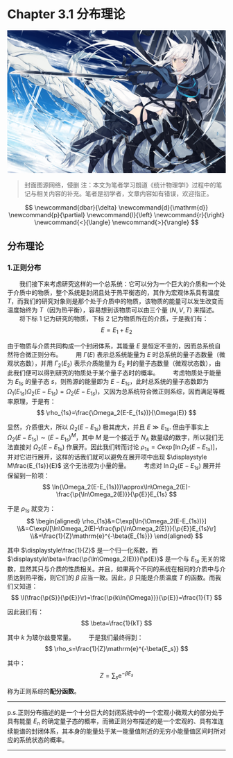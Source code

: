 # Chapter 3.1 分布理论

![节点](./Images/4.png)
>封面图源网络，侵删
>注：本文为笔者学习朗道《统计物理学I》过程中的笔记与相关内容的补充。笔者是初学者，文章内容如有错误，欢迎指正。

$$
    \newcommand{dbar}{\delta}
    \newcommand{d}{\mathrm{d}}
    \newcommand{p}{\partial}
    \newcommand{l}{\left}
    \newcommand{r}{\right}
    \newcommand{<}{\langle}
    \newcommand{>}{\rangle}
$$

## 分布理论

### 1.正则分布

&emsp;&emsp;我们接下来考虑研究这样的一个总系统：它可以分为一个巨大的介质和一个处于介质中的物质，整个系统是封闭且处于热平衡态的，其作为宏观体系具有温度 $T$，而我们的研究对象则是那个处于介质中的物质，该物质的能量可以发生改变而温度始终为 $T$（因为热平衡），容易想到该物质可以由三个量 $(N,V,T)$ 来描述。
&emsp;&emsp;将下标 $1$ 记为研究的物质，下标 $2$ 记为物质所在的介质，于是我们有：
    $$
        E=E_1+E_2
    $$

由于物质与介质共同构成一个封闭体系，其能量 $E$ 是恒定不变的，因而总系统自然符合微正则分布。
&emsp;&emsp;用 $\Gamma(E)$ 表示总系统能量为 $E$ 时总系统的量子态数量（微观状态数），并用 $\Gamma_2(E_2)$ 表示介质能量为 $E_2$ 时的量子态数量（微观状态数），由此我们便可以得到研究的物质处于某个量子态时的概率。
&emsp;&emsp;考虑物质处于能量为 $E_{1s}$ 的量子态 $s$，则热源的能量即为 $E-E_{1s}$，此时总系统的量子态数即为 $\Omega_1(E_{1s})\Omega_2(E-E_{1s})=\Omega_2(E-E_{1s})$，又因为总系统符合微正则系综，因而满足等概率原理，于是有：
    $$
        \rho_{1s}=\frac{\Omega_2(E-E_{1s})}{\Omega(E)}
    $$

显然，介质很大，所以 $\Omega_2(E-E_{1s})$ 极其庞大，并且 $E\gg{E_{1s}}$. 但由于事实上 $\Omega_2(E-E_{1s})\sim(E-E_{1s})^M$，其中 $M$ 是一个接近于 $N_A$ 数量级的数字，所以我们无法直接对 $\Omega_2(E-E_{1s})$ 作展开。因此我们转而讨论 $\rho_{1s}=C\exp[\ln{\Omega_2(E-E_{1s})}]$，并对它进行展开，这样的话我们就可以避免在展开项中出现 $\displaystyle M\frac{E_{1s}}{E}$ 这个无法视为小量的量。
&emsp;&emsp;考虑对 $\ln\Omega_2(E-E_{1s})$ 展开并保留到一阶项：
    $$
        \ln{\Omega_2(E-E_{1s})}\approx\ln\Omega_2(E)-\frac{\p{\ln\Omega_2(E)}}{\p{E}}E_{1s}
    $$

于是 $\rho_{1s}$ 就变为：
    $$
    \begin{aligned}
        \rho_{1s}&=C\exp[\ln{\Omega_2(E-E_{1s})}]
        \\&=C\exp\l[\ln\Omega_2(E)-\frac{\p{\ln\Omega_2(E)}}{\p{E}}E_{1s}\r]
        \\&=\frac{1}{Z}\mathrm{e}^{-\beta{E_{1s}}}
    \end{aligned}
    $$

其中 $\displaystyle\frac{1}{Z}$ 是一个归一化系数，而 $\displaystyle\beta=\frac{\p{\ln\Omega_2(E)}}{\p{E}}$ 是一个与 $E_{1s}$ 无关的常数，显然其只与介质的性质相关。并且，如果两个不同的系统在相同的介质中与介质达到热平衡，则它们的 $\beta$ 应当一致。因此，$\beta$ 只能是介质温度 $T$ 的函数。而我们又知道：
    $$
        \l(\frac{\p{S}}{\p{E}}\r)=\frac{\p{k\ln{\Omega}}}{\p{E}}=\frac{1}{T}
    $$

因此我们有：
    $$
        \beta=\frac{1}{kT}
    $$

其中 $k$ 为玻尔兹曼常量。
&emsp;&emsp;于是我们最终得到：
    $$
        \rho_s=\frac{1}{Z}\mathrm{e}^{-\beta{E_s}}
    $$

其中：
    $$
        Z=\sum_s\mathrm{e}^{-\beta{E_s}}
    $$

称为正则系综的**配分函数**。

<!-- 
&emsp;&emsp;再次考虑第一章中讨论的如下问题：若将任何宏观物体视作某个大的闭合系统的微小子系统，求其分布函数。
&emsp;&emsp;为了解决这个问题，我们要将微正则分布应用于整个系统。考虑原始量子微正则分布的公式：
    $$
        \d{w}=C·\delta(E-E_0)\prod\limits_a\d\Gamma_a
    $$

&emsp;&emsp;将闭合系统划分为由研究对象与其余部分（称为对象所在的介质）两部分，并将微正则分布写为：
    $$
        \d{w}=C·\delta(E+E'-E_0)\d{\Gamma}\d{\Gamma'}
    $$

其中 $E$ 与 $\d\Gamma$ 分别为研究对象的能量与统计权重，$E'$ 与 $\d\Gamma$ 则分别属于介质。我们只着重在乎研究对象本身的微观状态而不在乎介质的微观状态，因而考虑研究对象处于一个固定的处于能级 $E_n$ 状态，而介质处于具有 $\Delta\Gamma'$ 展宽的量子态上。对上式积分，有：
    $$
        w_n=C\cdot\int\delta(E_n+E'-E_0)\d{\Gamma'}
    $$

考虑 $\Gamma'=\Gamma'(E')$ 以及 $\displaystyle{S=\ln{\Delta{\Gamma}}}$ 的定义，我们有：
    $$
        w_n=C\cdot\int\delta(E_n+E'-E_0)\frac{\exp[S'(E')]}{\Delta{E'}}\d{E'}
    $$

计算积分，有:
    $$
    \begin{aligned}
        w_n=C\cdot\frac{\exp[S'(E_0-E_n)]}{\Delta{E'}{(E_0-E_n)}}
    \end{aligned}
    $$

考虑 $S'=S'(E_0-E_n)$，认为 $E_n$ 作为巨大体系的很小一部分（宏观小微观大）的能量，相对于 $E_0$ 是很小的，因而我们可以将 $S$ 展开为 $E_n$ 的幂级数；此外，$\Delta{E}$ 本身也是一个较小的量，因而其自变量中的 $E_n$ 也可以被舍去，即认为 $\Delta{E}$ 本身是一项常数。因而我们有：
    $$
        S'(E_0-E_n)=S'(E_0)-E_n\l.\frac{\d{S'(E)}}{\d{E}}\r|_{E=E_0}
    $$

这里出现了熵对能量的导数，而显然根据定义，熵对能量的导数正是温度。于是我们就可以得到 $w_n$ 的表达式：
    $$
        w_n=A\exp\l(-\frac{E_n}{T}\r)
    $$

其中 $A$ 是一个与 $E_n$ 无关的归一化常量。该公式确定了任何作为一个大闭合体系的小部分的宏观物体的统计分布规律。上式的分布被称为**吉布斯分布**或**正则分布**。
&emsp;&emsp;归一化常数 $A$ 由概率密度的归一化 $\displaystyle\sum{w_n}=1$ 确定，因此我们有：
    $$
        \frac{1}{A}=\sum_{n}\exp\l(-\frac{E_n}{T}\r)
    $$

&emsp;&emsp;在得到了分布函数之后，我们首先可以计算的便是任何物理量的平均值：
    $$
        \<f\>=\sum_n{w_{n}f_{nn}}=\frac{\displaystyle\sum_n{f_{nn}\exp\l(-\frac{E_n}{T}\r)}}{\displaystyle\sum_{n}\exp\l(-\frac{E_n}{T}\r)}
    $$

其中 $f_{nn}$ 是物理量 $f$ 对应的算符进行缩并后的结果。
&emsp;&emsp;而在经典统计中，我们也同样可以写出相空间的分布函数为：
    $$
        \rho(p,q)=A\exp\l(-\frac{E(p,q)}{T}\r)
    $$

其中归一化常量 $A$ 由下式给出：
    $$
        A\int{\exp\l(-\frac{E(p,q)}{T}\r)}\d{p}\d{q}=1
    $$

&emsp;&emsp;然而，在有些情况下，粒子的运动对应于这样一种情况：其部分自由度的运动是准经典的，而另外一部分自由度的运动又是量子的（例如分子本身的平动具有准经典的特征，而分子内部原子的运动则具有量子化的特性）。在这种情况下，物体的能级将可以写作准经典的坐标与动量的函数，即 $E_n=E_n(p,q)$，于是吉布斯分布可写为：
    $$
        \d{w_n}(p,q)=A\exp\l(-\frac{E_n(p,q)}{T}\r)\d{p_{cl}}\d{q_{cl}}
    $$
 -->
----

p.s.正则分布描述的是一个十分巨大的封闭系统中的一个宏观小微观大的部分处于具有能量 $E_n$ 的确定量子态的概率，而微正则分布描述的是一个宏观的、具有准连续能谱的封闭体系，其本身的能量处于某一能量值附近的无穷小能量值区间时所对应的系统状态的概率。

<!-- #### *看起来抽象的描述不是很好懂，决定进行一个举例说明。*

&emsp;&emsp;考虑构造如下的一个体系：该体系具有三个粒子，四个量子态，分别记作 $|0\>,|1\>,|2\>,|3\>$，各自对应于能量 $0,\epsilon,2\epsilon,3\epsilon$，于是相空间即为 $\mathbb{P}^3$，其中 $\mathbb{P}=\{0,1,2,3\}$.
&emsp;&emsp;我们首先尝试为该体系构造一个微正则系综的分布函数：考虑 $E=5\epsilon$，其对应的量子态可以为：
    $$
        \begin{matrix}
            0&2&3\\
            0&3&2\\
            1&1&3\\
            1&2&2\\
            1&3&1\\
            2&0&3\\
            2&1&2\\
            2&2&1\\
            2&3&0\\
            3&0&2\\
            3&1&1\\
            3&2&0
        \end{matrix}
    $$

共十二种。微正则系综基本假设（等概率原理）告诉我们这些量子态的概率都一样，于是我们就有了该体系的微正则分布。
&emsp;&emsp;接下来我们考虑另外一个问题：从上述情形的三个粒子中随便挑选出来一个粒子（比如上方的第一个粒子），我们希望知道这个粒子处于各个状态的概率分布，显然我们可以直接从上面的列表中数出来：所有的可能性中，第一个粒子有两种情况在 $|0\>$，三种情况在 $|1\>$，三种情况在 $|3\>$，四种情况在 $|2\>$. 得到这个分布之后，我们便可以计算我们所研究的粒子的物理量的均值。但如果粒子数非常之多，我们不可能逐个数出所有情况。因此，我们引入一个近似的计数方法，且该方法在粒子数越多时越精确。
&emsp;&emsp;考虑相空间中的点 $\vec{s}=\{s_1,s_2,s_3,\cdot\cdot\cdot,s_N\}\in\mathbb{P}^N$，我们可以对其进行一个分类：
    $$
        \vec{s}=\{s_1,s_2,s_3,\cdot\cdot\cdot,s_N\}\in\mathbb{P}^N\Rightarrow\vec{n}=\{n_1,n_2,n_3,\cdot\cdot\cdot,n_P\}\in\mathbb{N}^P
    $$

其中 $n_i$ 代表该相点中处于第 $i$ 个量子态的粒子的个数。
&emsp;&emsp;接下来考虑我们可以得到多少个 $\vec{n}$，即可以分成多少类,以及每个类中包含多少个 $\vec{s}$。显然，只要 $\vec{n}$ 满足：
    $$
        \sum_i{n_i}=N\qquad\sum_i{n_iE_i}=E
    $$

即可；而每一类中的相点数应当为：
    $$
        Deg(\vec{n})=\frac{N!}{\Pi_i{n_i!}}
    $$

该式是合理的，可以用上面的表格作为例子验证。
&emsp;&emsp;接下来我们考虑在该种情况下第 $i$ 个量子态出现了多少次：
    $$
        Freq(i)=\sum_{all\:possible\:\vec{n}}Deg(\vec{n})n_i
    $$

考虑分布函数的定义：
    $$
        w=\frac{Freq(i)}{\sum_i{Freq(i)}}
    $$

我们接下来引入如下近似：不引入了，摆了 -->

----
